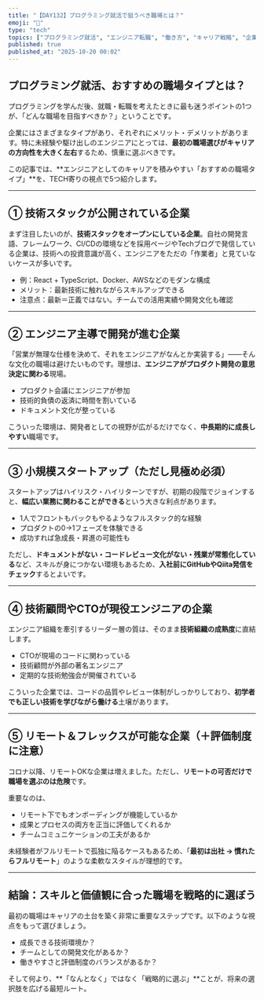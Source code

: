 ```yaml
---
title: "【DAY132】プログラミング就活で狙うべき職場とは？"
emoji: "🏢"
type: "tech"
topics: ["プログラミング就活", "エンジニア転職", "働き方", "キャリア戦略", "企業選び"]
published: true
published_at: "2025-10-20 00:02"
---
```


## プログラミング就活、おすすめの職場タイプとは？

プログラミングを学んだ後、就職・転職を考えたときに最も迷うポイントの1つが、「どんな職場を目指すべきか？」ということです。

企業にはさまざまなタイプがあり、それぞれにメリット・デメリットがあります。特に未経験や駆け出しのエンジニアにとっては、**最初の職場選びがキャリアの方向性を大きく左右**するため、慎重に選ぶべきです。

この記事では、**エンジニアとしてのキャリアを積みやすい「おすすめの職場タイプ」**を、TECH寄りの視点で5つ紹介します。

---

## ① 技術スタックが公開されている企業

まず注目したいのが、**技術スタックをオープンにしている企業**。自社の開発言語、フレームワーク、CI/CDの環境などを採用ページやTechブログで発信している企業は、技術への投資意識が高く、エンジニアをただの「作業者」と見ていないケースが多いです。

- 例：React + TypeScript、Docker、AWSなどのモダンな構成
- メリット：最新技術に触れながらスキルアップできる
- 注意点：最新＝正義ではない。チームでの活用実績や開発文化も確認

---

## ② エンジニア主導で開発が進む企業

「営業が無理な仕様を決めて、それをエンジニアがなんとか実装する」——そんな文化の職場は避けたいものです。理想は、**エンジニアがプロダクト開発の意思決定に関わる**現場。

- プロダクト会議にエンジニアが参加
- 技術的負債の返済に時間を割いている
- ドキュメント文化が整っている

こういった環境は、開発者としての視野が広がるだけでなく、**中長期的に成長しやすい**職場です。

---

## ③ 小規模スタートアップ（ただし見極め必須）

スタートアップはハイリスク・ハイリターンですが、初期の段階でジョインすると、**幅広い業務に関わることができる**という大きな利点があります。

- 1人でフロントもバックもやるようなフルスタック的な経験
- プロダクトの0→1フェーズを体験できる
- 成功すれば急成長・昇進の可能性も

ただし、**ドキュメントがない・コードレビュー文化がない・残業が常態化している**など、スキルが身につかない環境もあるため、**入社前にGitHubやQiita発信をチェック**するとよいです。

---

## ④ 技術顧問やCTOが現役エンジニアの企業

エンジニア組織を牽引するリーダー層の質は、そのまま**技術組織の成熟度**に直結します。

- CTOが現場のコードに関わっている
- 技術顧問が外部の著名エンジニア
- 定期的な技術勉強会が開催されている

こういった企業では、コードの品質やレビュー体制がしっかりしており、**初学者でも正しい技術を学びながら働ける**土壌があります。

---

## ⑤ リモート＆フレックスが可能な企業（＋評価制度に注意）

コロナ以降、リモートOKな企業は増えました。ただし、**リモートの可否だけで職場を選ぶのは危険**です。

重要なのは、

- リモート下でもオンボーディングが機能しているか
- 成果とプロセスの両方を正当に評価してくれるか
- チームコミュニケーションの工夫があるか

未経験者がフルリモートで孤独に陥るケースもあるため、「**最初は出社 → 慣れたらフルリモート**」のような柔軟なスタイルが理想的です。

---

## 結論：スキルと価値観に合った職場を戦略的に選ぼう

最初の職場はキャリアの土台を築く非常に重要なステップです。以下のような視点をもって選びましょう。

- 成長できる技術環境か？
- チームとしての開発文化があるか？
- 働きやすさと評価制度のバランスがあるか？

そして何より、**「なんとなく」ではなく「戦略的に選ぶ」**ことが、将来の選択肢を広げる最短ルート。